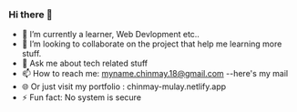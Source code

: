 ### Hi there 👋
- 🌱 I’m currently a learner, Web Devlopment etc..
- 👯 I’m looking to collaborate on the project that help me learning more stuff.
- 💬 Ask me about tech related stuff
- 📫 How to reach me: myname.chinmay.18@gmail.com --here's my mail
- 🌐 Or just visit my portfolio : chinmay-mulay.netlify.app
- ⚡ Fun fact: No system is secure 

